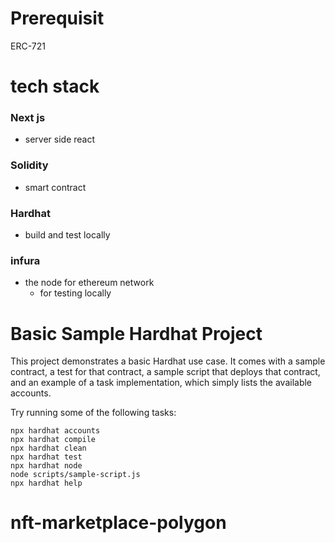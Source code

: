 # Prerequisit
ERC-721

# tech stack 
### Next js 
- server side react
### Solidity 
- smart contract

### Hardhat 
- build and test locally
### infura 
  - the node for ethereum network
    - for testing locally


# Basic Sample Hardhat Project

This project demonstrates a basic Hardhat use case. It comes with a sample contract, a test for that contract, a sample script that deploys that contract, and an example of a task implementation, which simply lists the available accounts.

Try running some of the following tasks:

```shell
npx hardhat accounts
npx hardhat compile
npx hardhat clean
npx hardhat test
npx hardhat node
node scripts/sample-script.js
npx hardhat help
```
# nft-marketplace-polygon


